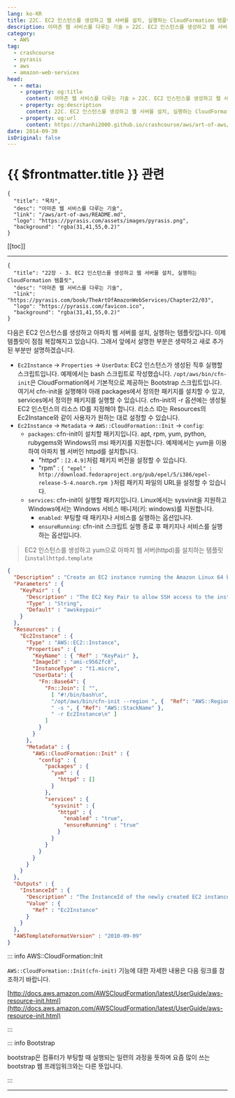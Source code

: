 ```yaml
---
lang: ko-KR
title: 22C. EC2 인스턴스를 생성하고 웹 서버를 설치, 실행하는 CloudFormation 템플릿
description: 아마존 웹 서비스를 다루는 기술 > 22C. EC2 인스턴스를 생성하고 웹 서버를 설치, 실행하는 CloudFormation 템플릿
category:
  - AWS
tag: 
  - crashcourse
  - pyrasis
  - aws 
  - amazon-web-services
head:
  - - meta:
    - property: og:title
      content: 아마존 웹 서비스를 다루는 기술 > 22C. EC2 인스턴스를 생성하고 웹 서버를 설치, 실행하는 CloudFormation 템플릿
    - property: og:description
      content: 22C. EC2 인스턴스를 생성하고 웹 서버를 설치, 실행하는 CloudFormation 템플릿
    - property: og:url
      content: https://chanhi2000.github.io/crashcourse/aws/art-of-aws/22C.html
date: 2014-09-30
isOriginal: false
---
```


# {{ $frontmatter.title }} 관련

```component VPCard
{
  "title": "목차",
  "desc": "아마존 웹 서비스를 다루는 기술",
  "link": "/aws/art-of-aws/README.md",
  "logo": "https://pyrasis.com/assets/images/pyrasis.png",
  "background": "rgba(31,41,55,0.2)"
}
```

[[toc]]

---

```component VPCard
{
  "title": "22장 - 3. EC2 인스턴스를 생성하고 웹 서버를 설치, 실행하는 CloudFormation 템플릿",
  "desc": "아마존 웹 서비스를 다루는 기술",
  "link": "https://pyrasis.com/book/TheArtOfAmazonWebServices/Chapter22/03",
  "logo": "https://pyrasis.com/favicon.ico",
  "background": "rgba(31,41,55,0.2)"
}
```

다음은 EC2 인스턴스를 생성하고 아파치 웹 서버를 설치, 실행하는 템플릿입니다. 이제 템플릿이 점점 복잡해지고 있습니다. 그래서 앞에서 설명한 부분은 생략하고 새로 추가된 부분만 설명하겠습니다.

- `Ec2Instance` → `Properties` → `UserData`: EC2 인스턴스가 생성된 직후 실행할 스크립트입니다. 예제에서는 bash 스크립트로 작성했습니다. <FontIcon icon="fas fa-folder-open"/>`/opt/aws/bin/cfn-init`은 CloudFormation에서 기본적으로 제공하는 Bootstrap 스크립트입니다. 여기서 cfn-init을 실행해야 아래 packages에서 정의한 패키지를 설치할 수 있고, services에서 정의한 패키지를 실행할 수 있습니다. cfn-init의 -r 옵션에는 생성될 EC2 인스턴스의 리소스 ID를 지정해야 합니다. 리소스 ID는 Resources의 Ec2Instance와 같이 사용자가 원하는 대로 설정할 수 있습니다.
- `Ec2Instance` → `Metadata` → `AWS::CloudFormation::Init` → `config`:
  - `packages`: cfn-init이 설치할 패키지입니다. apt, rpm, yum, python, rubygems와 Windows의 msi 패키지를 지원합니다. 예제에서는 yum을 이용하여 아파치 웹 서버인 httpd를 설치합니다.
    - "httpd" : `[2.4.9]`처럼 패키지 버전을 설정할 수 있습니다.
    - "rpm" : `{ "epel" : http://download.fedoraproject.org/pub/epel/5/i386/epel-release-5-4.noarch.rpm }`처럼 패키지 파일의 URL을 설정할 수 있습니다.
  - `services`: cfn-init이 실행할 패키지입니다. Linux에서는 sysvinit을 지원하고 Windows에서는 Windows 서비스 매니저(키: windows)를 지원합니다.
    - `enabled`: 부팅할 때 패키지나 서비스를 실행하는 옵션입니다.
    - `ensureRunning`: cfn-init 스크립트 실행 종료 후 패키지나 서비스를 실행하는 옵션입니다.

> EC2 인스턴스를 생성하고 yum으로 아파치 웹 서버(httpd)를 설치하는 템플릿(`installhttpd.template`

```json
{
  "Description" : "Create an EC2 instance running the Amazon Linux 64 bit AMI.",
  "Parameters" : {
    "KeyPair" : {
      "Description" : "The EC2 Key Pair to allow SSH access to the instance",
      "Type" : "String",
      "Default" : "awskeypair"
    }
  },
  "Resources" : {
    "Ec2Instance" : {
      "Type" : "AWS::EC2::Instance",
      "Properties" : {
        "KeyName" : { "Ref" : "KeyPair" },
        "ImageId" : "ami-c9562fc8",
        "InstanceType" : "t1.micro",
        "UserData": {
          "Fn::Base64": {
            "Fn::Join": [ "",
              [ "#!/bin/bash\n",
              "/opt/aws/bin/cfn-init --region ", {  "Ref": "AWS::Region" },
              " -s ", { "Ref": "AWS::StackName" },
              " -r Ec2Instance\n" ]
            ]
          }
        }
      },
      "Metadata" : {
        "AWS::CloudFormation::Init" : {
          "config" : {
            "packages" : {
              "yum" : {
                "httpd" : []
              }
            },
            "services" : {
              "sysvinit" : {
                "httpd" : {
                  "enabled" : "true",
                  "ensureRunning" : "true"
                }
              }
            }
          }
        }
      }
    }
  },
  "Outputs" : {
    "InstanceId" : {
      "Description" : "The InstanceId of the newly created EC2 instance",
      "Value" : {
        "Ref" : "Ec2Instance"
      }
    }
  },
  "AWSTemplateFormatVersion" : "2010-09-09"
}
```

::: info AWS::CloudFormation::Init

`AWS::CloudFormation::Init(cfn-init)` 기능에 대한 자세한 내용은 다음 링크를 참조하기 바랍니다.

[http://docs.aws.amazon.com/AWSCloudFormation/latest/UserGuide/aws-resource-init.html](http://docs.aws.amazon.com/AWSCloudFormation/latest/UserGuide/aws-resource-init.html) <!-- TODO: add VPCard -->

:::

::: info Bootstrap

bootstrap은 컴퓨터가 부팅할 때 실행되는 일련의 과정을 뜻하며 요즘 많이 쓰는 bootstrap 웹 프레임워크와는 다른 뜻입니다.

:::

---

<TagLinks />
